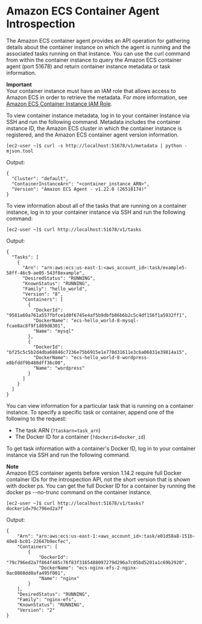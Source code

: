 # Amazon ECS Container Agent Introspection<a name="ecs-agent-introspection"></a>

The Amazon ECS container agent provides an API operation for gathering details about the container instance on which the agent is running and the associated tasks running on that instance\. You can use the curl command from within the container instance to query the Amazon ECS container agent \(port 51678\) and return container instance metadata or task information\.

**Important**  
Your container instance must have an IAM role that allows access to Amazon ECS in order to retrieve the metadata\. For more information, see [Amazon ECS Container Instance IAM Role](instance_IAM_role.md)\.

To view container instance metadata, log in to your container instance via SSH and run the following command\. Metadata includes the container instance ID, the Amazon ECS cluster in which the container instance is registered, and the Amazon ECS container agent version information\.

```
[ec2-user ~]$ curl -s http://localhost:51678/v1/metadata | python -mjson.tool
```

Output:

```
{
  "Cluster": "default",
  "ContainerInstanceArn": "<container_instance_ARN>",
  "Version": "Amazon ECS Agent - v1.22.0 (26518174)"
}
```

To view information about all of the tasks that are running on a container instance, log in to your container instance via SSH and run the following command:

```
[ec2-user ~]$ curl http://localhost:51678/v1/tasks
```

Output:

```
{
  "Tasks": [
    {
      "Arn": "arn:aws:ecs:us-east-1:<aws_account_id>:task/example5-58ff-46c9-ae05-543f8example",
      "DesiredStatus": "RUNNING",
      "KnownStatus": "RUNNING",
      "Family": "hello_world",
      "Version": "8",
      "Containers": [
        {
          "DockerId": "9581a69a761a557fbfce1d0f6745e4af5b9dbfb86b6b2c5c4df156f1a5932ff1",
          "DockerName": "ecs-hello_world-8-mysql-fcae8ac8f9f1d89d8301",
          "Name": "mysql"
        },
        {
          "DockerId": "bf25c5c5b2d4dba68846c7236e75b6915e1e778d31611e3c6a06831e39814a15",
          "DockerName": "ecs-hello_world-8-wordpress-e8bfddf9b488dff36c00",
          "Name": "wordpress"
        }
      ]
    }
  ]
}
```

You can view information for a particular task that is running on a container instance\. To specify a specific task or container, append one of the following to the request:
+ The task ARN \(`?taskarn=task_arn`\)
+ The Docker ID for a container \(`?dockerid=docker_id`\)

 To get task information with a container's Docker ID, log in to your container instance via SSH and run the following command\.

**Note**  
Amazon ECS container agents before version 1\.14\.2 require full Docker container IDs for the introspection API, not the short version that is shown with docker ps\. You can get the full Docker ID for a container by running the docker ps \-\-no\-trunc command on the container instance\.

```
[ec2-user ~]$ curl http://localhost:51678/v1/tasks?dockerid=79c796ed2a7f
```

Output:

```
{
    "Arn": "arn:aws:ecs:us-east-1:<aws_account_id>:task/e01d58a8-151b-40e8-bc01-22647b9ecfec",
    "Containers": [
        {
            "DockerId": "79c796ed2a7f864f485c76f83f3165488097279d296a7c05bd5201a1c69b2920",
            "DockerName": "ecs-nginx-efs-2-nginx-9ac0808dd0afa495f001",
            "Name": "nginx"
        }
    ],
    "DesiredStatus": "RUNNING",
    "Family": "nginx-efs",
    "KnownStatus": "RUNNING",
    "Version": "2"
}
```